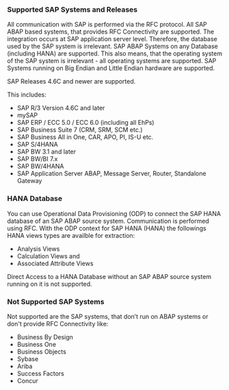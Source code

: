 ### Supported SAP Systems and Releases
All communication with SAP is performed via the RFC protocol. All SAP ABAP based systems, that provides RFC Connectivity are supported.
The integration occurs at SAP application server level. Therefore, the database used by the SAP system is irrelevant. SAP ABAP Systems on any Database (including HANA) are supported. This also means, that the operating system of the SAP system is irrelevant - all operating systems are supported.
SAP Systems running on Big Endian and Little Endian hardware are supported.

SAP Releases 4.6C and newer are supported.

This includes:<br/> 	
* SAP R/3 Version 4.6C and later
* mySAP
* SAP ERP / ECC 5.0 / ECC 6.0 (including all EhPs)
* SAP Business Suite 7 (CRM, SRM, SCM etc.)
* SAP Business All in One, CAR, APO, PI, IS-U etc.
* SAP S/4HANA
* SAP BW 3.1 and later
* SAP BW/BI 7.x
* SAP BW/4HANA
* SAP Application Server ABAP, Message Server, Router, Standalone Gateway

### HANA Database
You can use Operational Data Provisioning (ODP) to connect the SAP HANA database of an SAP ABAP source system. Communication is performed using RFC. With the ODP context for SAP HANA (HANA) the followings HANA views types are availble for extraction:
- Analysis Views
- Calculation Views and
- Associated Attribute Views

Direct Access to a HANA Database without an SAP ABAP source system running on it is not supported.

### Not Supported SAP Systems
Not supported are the SAP systems, that don’t run on ABAP systems or don't provide RFC Connectivity like:
- Business By Design 
- Business One
- Business Objects
- Sybase
- Ariba
- Success Factors
- Concur